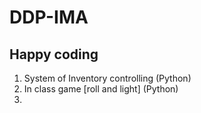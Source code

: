 # DDP-IMA

## Happy coding

1. System of Inventory controlling (Python)
2. In class game [roll and light] (Python)
3. 
